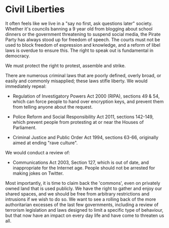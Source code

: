Civil Liberties
===============

It often feels like we live in a "say no first, ask questions later" 
society. Whether it's councils banning a 9 year old from blogging about 
school dinners or the government threatening to suspend social media, 
the Pirate Party has always stood up for freedom of speech. The courts 
must not be used to block freedom of expression and knowledge, and a 
reform of libel laws is overdue to ensure this. The right to speak out 
is fundamental in democracy.  

We must protect the right to protest, assemble and strike. 

There are numerous criminal laws that are poorly defined, overly broad, 
or easily and commonly misapplied; these laws stifle liberty. We would 
immediately repeal:

* Regulation of Investigatory Powers Act 2000 (RIPA), sections 49 & 54, 
which can force people to hand over encryption keys, and prevent them 
from telling anyone about the request.

* Police Reform and Social Responsibility Act 2011, sections 142-149, 
which prevent people from protesting at or near the Houses of 
Parliament.

* Criminal Justice and Public Order Act 1994, sections 63-66, originally 
aimed at ending "rave culture".

We would conduct a review of:

* Communications Act 2003, Section 127, which is out of date, and 
inappropriate for the Internet age. People should not be arrested for 
making jokes on Twitter.

Most importantly, it is time to claim back the 'commons', even on 
privately owned land that is used publicly. We have the right to gather 
and enjoy our shared spaces, and we should be free from arbitrary 
restrictions and intrusions if we wish to do so. We want to see a 
rolling back of the more authoritarian excesses of the last few 
governments, including a review of terrorism legislation and laws 
designed to limit a specific type of behaviour, but that now have an 
impact on every day life and have come to threaten us all.